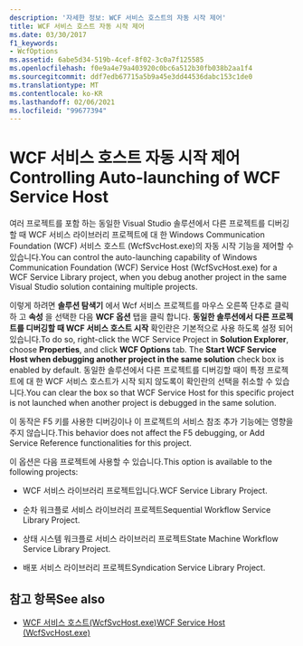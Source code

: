 ```yaml
---
description: '자세한 정보: WCF 서비스 호스트의 자동 시작 제어'
title: WCF 서비스 호스트 자동 시작 제어
ms.date: 03/30/2017
f1_keywords:
- WcfOptions
ms.assetid: 6abe5d34-519b-4cef-8f02-3c0a7f125585
ms.openlocfilehash: f0e9a4e79a403920c0bc6a512b30fb038b2aa1f4
ms.sourcegitcommit: ddf7edb67715a5b9a45e3dd44536dabc153c1de0
ms.translationtype: MT
ms.contentlocale: ko-KR
ms.lasthandoff: 02/06/2021
ms.locfileid: "99677394"
---
```

# <a name="controlling-auto-launching-of-wcf-service-host"></a><span data-ttu-id="4b964-103">WCF 서비스 호스트 자동 시작 제어</span><span class="sxs-lookup"><span data-stu-id="4b964-103">Controlling Auto-launching of WCF Service Host</span></span>

<span data-ttu-id="4b964-104">여러 프로젝트를 포함 하는 동일한 Visual Studio 솔루션에서 다른 프로젝트를 디버깅할 때 WCF 서비스 라이브러리 프로젝트에 대 한 Windows Communication Foundation (WCF) 서비스 호스트 (WcfSvcHost.exe)의 자동 시작 기능을 제어할 수 있습니다.</span><span class="sxs-lookup"><span data-stu-id="4b964-104">You can control the auto-launching capability of Windows Communication Foundation (WCF) Service Host (WcfSvcHost.exe) for a WCF Service Library project, when you debug another project in the same Visual Studio solution containing multiple projects.</span></span>  
  
 <span data-ttu-id="4b964-105">이렇게 하려면 **솔루션 탐색기** 에서 Wcf 서비스 프로젝트를 마우스 오른쪽 단추로 클릭 하 고 **속성** 을 선택한 다음 **WCF 옵션** 탭을 클릭 합니다. **동일한 솔루션에서 다른 프로젝트를 디버깅할 때 WCF 서비스 호스트 시작** 확인란은 기본적으로 사용 하도록 설정 되어 있습니다.</span><span class="sxs-lookup"><span data-stu-id="4b964-105">To do so, right-click the WCF Service Project in **Solution Explorer**, choose **Properties**, and click **WCF Options** tab. The **Start WCF Service Host when debugging another project in the same solution** check box is enabled by default.</span></span> <span data-ttu-id="4b964-106">동일한 솔루션에서 다른 프로젝트를 디버깅할 때이 특정 프로젝트에 대 한 WCF 서비스 호스트가 시작 되지 않도록이 확인란의 선택을 취소할 수 있습니다.</span><span class="sxs-lookup"><span data-stu-id="4b964-106">You can clear the box so that WCF Service Host for this specific project is not launched when another project is debugged in the same solution.</span></span>  
  
 <span data-ttu-id="4b964-107">이 동작은 F5 키를 사용한 디버깅이나 이 프로젝트의 서비스 참조 추가 기능에는 영향을 주지 않습니다.</span><span class="sxs-lookup"><span data-stu-id="4b964-107">This behavior does not affect the F5 debugging, or Add Service Reference functionalities for this project.</span></span>  
  
 <span data-ttu-id="4b964-108">이 옵션은 다음 프로젝트에 사용할 수 있습니다.</span><span class="sxs-lookup"><span data-stu-id="4b964-108">This option is available to the following projects:</span></span>  
  
- <span data-ttu-id="4b964-109">WCF 서비스 라이브러리 프로젝트입니다.</span><span class="sxs-lookup"><span data-stu-id="4b964-109">WCF Service Library Project.</span></span>  
  
- <span data-ttu-id="4b964-110">순차 워크플로 서비스 라이브러리 프로젝트</span><span class="sxs-lookup"><span data-stu-id="4b964-110">Sequential Workflow Service Library Project.</span></span>  
  
- <span data-ttu-id="4b964-111">상태 시스템 워크플로 서비스 라이브러리 프로젝트</span><span class="sxs-lookup"><span data-stu-id="4b964-111">State Machine Workflow Service Library Project.</span></span>  
  
- <span data-ttu-id="4b964-112">배포 서비스 라이브러리 프로젝트</span><span class="sxs-lookup"><span data-stu-id="4b964-112">Syndication Service Library Project.</span></span>  
  
## <a name="see-also"></a><span data-ttu-id="4b964-113">참고 항목</span><span class="sxs-lookup"><span data-stu-id="4b964-113">See also</span></span>

- [<span data-ttu-id="4b964-114">WCF 서비스 호스트(WcfSvcHost.exe)</span><span class="sxs-lookup"><span data-stu-id="4b964-114">WCF Service Host (WcfSvcHost.exe)</span></span>](wcf-service-host-wcfsvchost-exe.md)
